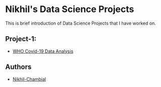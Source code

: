 # Nikhil's Data Science Projects

This is brief introduction of Data Science Projects that I have worked on.

## Project-1: 
- [WHO Covid-19 Data Analysis](https://github.com/Nikhil-Chambial/Covid19_WHO_Project)

## Authors
- [Nikhil-Chambial](https://www.github.com/Nikhil-Chambial)


